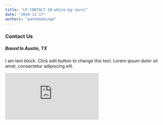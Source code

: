 ```yaml
---
title: "LP-CONTACT-10-white-bg-(pro)"
date: "2019-11-17"
authors: "patohmahinge"
---
```


### Contact Us

##### Based In Austin, TX

I am text block. Click edit button to change this text. Lorem ipsum dolor sit amet, consectetur adipiscing elit.

<iframe frameborder="0" scrolling="no" marginheight="0" marginwidth="0" src="https://maps.google.com/maps?q=Austin%20Tex&amp;t=m&amp;z=15&amp;output=embed&amp;iwloc=near" aria-label="Austin Tex"></iframe>
